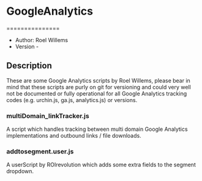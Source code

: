 # GoogleAnalytics
===============
* Author: Roel Willems																	
* Version -

## Description
These are some Google Analytics scripts by Roel Willems, please bear in mind that these scripts are purly on git for versioning and could very well not be documented or fully operational for all Google Analytics tracking codes (e.g. urchin.js, ga.js, analytics.js) or versions.

### multiDomain_linkTracker.js
A script which handles tracking between multi domain Google Analytics implementations and outbound links / file downloads.

### addtosegment.user.js
A userScript by ROIrevolution which adds some extra fields to the segment dropdown.